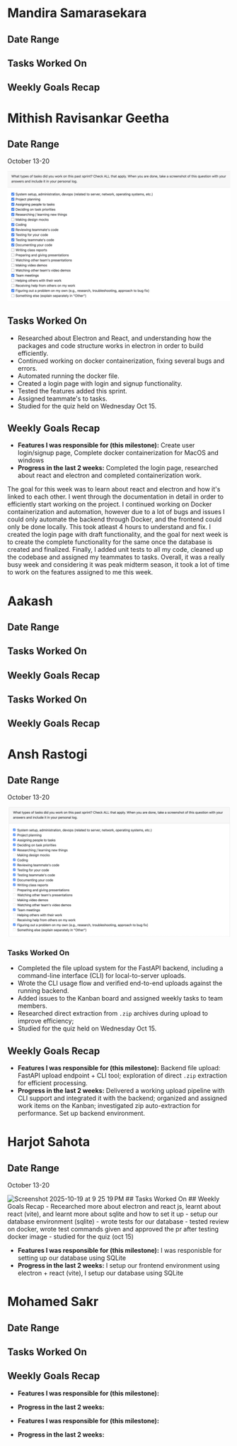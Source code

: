 # Mandira Samarasekara

## Date Range

## Tasks Worked On

## Weekly Goals Recap

# Mithish Ravisankar Geetha

## Date Range

October 13-20

![Mithish Peer Eval SS](images/MithishWeek7.jpg)

## Tasks Worked On

- Researched about Electron and React, and understanding how the packages and code structure works in electron in order to build efficiently.
- Continued working on docker containerization, fixing several bugs and errors.
- Automated running the docker file.
- Created a login page with login and signup functionality.
- Tested the features added this sprint.
- Assigned teammate's to tasks.
- Studied for the quiz held on Wednesday Oct 15.

## Weekly Goals Recap

- **Features I was responsible for (this milestone):** Create user login/signup page, Complete docker containerization for MacOS and windows
- **Progress in the last 2 weeks:** Completed the login page, researched about react and electron and completed containerization work.

The goal for this week was to learn about react and electron and how it's linked to each other. I went through the documentation in detail in order to efficiently start working on the project. I continued working on Docker containerization and automation, however due to a lot of bugs and issues I could only automate the backend through Docker, and the frontend could only be done locally. This took atleast 4 hours to understand and fix. I created the login page with draft functionality, and the goal for next week is to create the complete functionality for the same once the database is created and finalized. Finally, I added unit tests to all my code, cleaned up the codebase and assigned my teammates to tasks. Overall, it was a really busy week and considering it was peak midterm season, it took a lot of time to work on the features assigned to me this week.

# Aakash

## Date Range

## Tasks Worked On

## Weekly Goals Recap

## Tasks Worked On

## Weekly Goals Recap

# Ansh Rastogi

## Date Range

October 13-20

![Ansh Peer Eval SS](images/AnshRastogi_PeerEval_SS_W7.png)

### Tasks Worked On

- Completed the file upload system for the FastAPI backend, including a command-line interface (CLI) for local-to-server uploads.
- Wrote the CLI usage flow and verified end-to-end uploads against the running backend.
- Added issues to the Kanban board and assigned weekly tasks to team members.
- Researched direct extraction from `.zip` archives during upload to improve efficiency;
- Studied for the quiz held on Wednesday Oct 15.

## Weekly Goals Recap

- **Features I was responsible for (this milestone):** Backend file upload: FastAPI upload endpoint + CLI tool; exploration of direct `.zip` extraction for efficient processing.
- **Progress in the last 2 weeks:** Delivered a working upload pipeline with CLI support and integrated it with the backend; organized and assigned work items on the Kanban; investigated zip auto-extraction for performance. Set up backend environment.

# Harjot Sahota

## Date Range

October 13-20

<img width="865" height="547" alt="Screenshot 2025-10-19 at 9 25 19 PM" src="https://github.com/user-attachments/assets/ceebc4a8-7494-4d54-8e5d-ca6a37c0fadc" />
## Tasks Worked On
## Weekly Goals Recap
- Recearched more about electron and react js, learnt about react (vite), and learnt more about sqlite and how to set it up
- setup our database environment (sqlite)
- wrote tests for our database
- tested review on docker, wrote test commands given and approved the pr after testing docker image
- studied for the quiz (oct 15)

- **Features I was responsible for (this milestone):** I was responisble for setting up our database using SQLite
- **Progress in the last 2 weeks:** I setup our frontend environment using electron + react (vite), I setup our database using SQLite

# Mohamed Sakr

## Date Range

## Tasks Worked On

## Weekly Goals Recap

- **Features I was responsible for (this milestone):**
- **Progress in the last 2 weeks:**

- **Features I was responsible for (this milestone):**
- **Progress in the last 2 weeks:**
